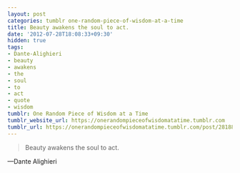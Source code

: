 ```yaml
---
layout: post
categories: tumblr one-random-piece-of-wisdom-at-a-time
title: Beauty awakens the soul to act.
date: '2012-07-28T18:08:33+09:30'
hidden: true
tags:
- Dante-Alighieri
- beauty
- awakens
- the
- soul
- to
- act
- quote
- wisdom
tumblr: One Random Piece of Wisdom at a Time
tumblr_website_url: https://onerandompieceofwisdomatatime.tumblr.com
tumblr_url: https://onerandompieceofwisdomatatime.tumblr.com/post/28188475985/beauty-awakens-the-soul-to-act
---
```

> Beauty awakens the soul to act.

—Dante Alighieri&nbsp;
